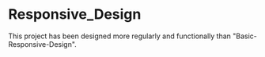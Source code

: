 # Responsive_Design

This project has been designed more regularly and functionally than "Basic-Responsive-Design".
 
